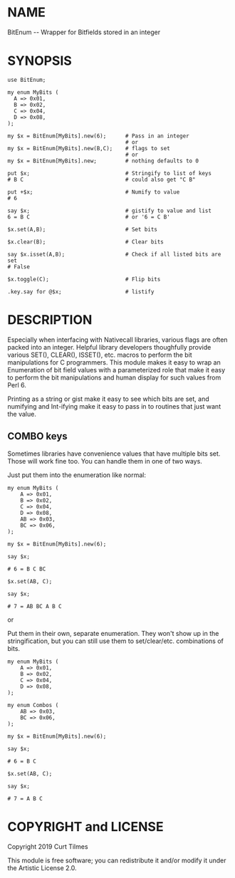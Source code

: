 NAME
====

BitEnum -- Wrapper for Bitfields stored in an integer

SYNOPSIS
========

    use BitEnum;

    my enum MyBits (
      A => 0x01,
      B => 0x02,
      C => 0x04,
      D => 0x08,
    );

    my $x = BitEnum[MyBits].new(6);      # Pass in an integer
                                         # or
    my $x = BitEnum[MyBits].new(B,C);    # flags to set
                                         # or
    my $x = BitEnum[MyBits].new;         # nothing defaults to 0

    put $x;                              # Stringify to list of keys
    # B C                                # could also get "C B"

    put +$x;                             # Numify to value
    # 6

    say $x;                              # gistify to value and list
    6 = B C                              # or '6 = C B'

    $x.set(A,B);                         # Set bits

    $x.clear(B);                         # Clear bits

    say $x.isset(A,B);                   # Check if all listed bits are set
    # False

    $x.toggle(C);                        # Flip bits

    .key.say for @$x;                    # listify

DESCRIPTION
===========

Especially when interfacing with Nativecall libraries, various flags are often packed into an integer. Helpful library developers thoughfully provide various SET(), CLEAR(), ISSET(), etc. macros to perform the bit manipulations for C programmers. This module makes it easy to wrap an Enumeration of bit field values with a parameterized role that make it easy to perform the bit manipulations and human display for such values from Perl 6.

Printing as a string or gist make it easy to see which bits are set, and numifying and Int-ifying make it easy to pass in to routines that just want the value.

COMBO keys
----------

Sometimes libraries have convenience values that have multiple bits set. Those will work fine too. You can handle them in one of two ways.

Just put them into the enumeration like normal:

    my enum MyBits (
        A => 0x01,
        B => 0x02,
        C => 0x04,
        D => 0x08,
        AB => 0x03,
        BC => 0x06,
    );

    my $x = BitEnum[MyBits].new(6);

    say $x;

    # 6 = B C BC

    $x.set(AB, C);

    say $x;

    # 7 = AB BC A B C

or

Put them in their own, separate enumeration. They won't show up in the stringification, but you can still use them to set/clear/etc. combinations of bits.

    my enum MyBits (
        A => 0x01,
        B => 0x02,
        C => 0x04,
        D => 0x08,
    );

    my enum Combos (
        AB => 0x03,
        BC => 0x06,
    );

    my $x = BitEnum[MyBits].new(6);

    say $x;

    # 6 = B C

    $x.set(AB, C);

    say $x;

    # 7 = A B C

COPYRIGHT and LICENSE
=====================

Copyright 2019 Curt Tilmes

This module is free software; you can redistribute it and/or modify it under the Artistic License 2.0.

